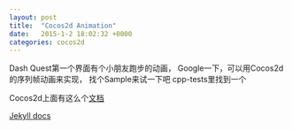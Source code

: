 ```yaml
---
layout: post
title:  "Cocos2d Animation"
date:   2015-1-2 18:02:32 +0000
categories: cocos2d
---
```

Dash Quest第一个界面有个小朋友跑步的动画，
Google一下，可以用Cocos2d的序列帧动画来实现，
找个Sample来试一下吧
cpp-tests里找到一个

Cocos2d上面有这么个[文档][cocos2d-animation]



[Jekyll docs][jekyll-docs]

[jekyll-docs]: http://jekyllrb.com/docs/home
[cocos2d-animation]: http://www.cocos2d-x.org/docs/manual/framework/native/v3/frame-animation/zh

